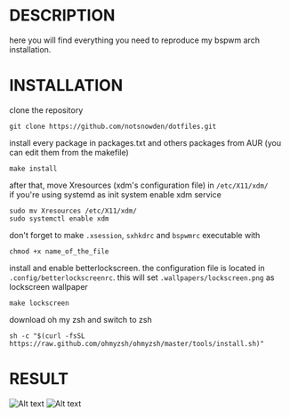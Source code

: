 # DESCRIPTION

here you will find everything you need to reproduce my bspwm arch installation.


# INSTALLATION

clone the repository
```shell
git clone https://github.com/notsnowden/dotfiles.git
```

install every package in packages.txt and others packages from AUR (you can edit them from the makefile)
```shell
make install
```

after that, move Xresources (xdm's configuration file) in `/etc/X11/xdm/` \
if you're using systemd as init system enable xdm service
```shell
sudo mv Xresources /etc/X11/xdm/
sudo systemctl enable xdm
```
don't forget to make `.xsession`, `sxhkdrc` and `bspwmrc` executable  with 
```shell
chmod +x name_of_the_file
```

install and enable betterlockscreen. the configuration file is located in `.config/betterlockscreenrc`.
this will set `.wallpapers/lockscreen.png` as lockscreen wallpaper
```shell
make lockscreen
```

download oh my zsh and switch to zsh
```shell
sh -c "$(curl -fsSL https://raw.github.com/ohmyzsh/ohmyzsh/master/tools/install.sh)"
```

# RESULT

![Alt text](/../screenshots/setup.png?raw=true "Desktop")
![Alt text](/../screenshots/lockscreen.png?raw=true "Lockscreen")
